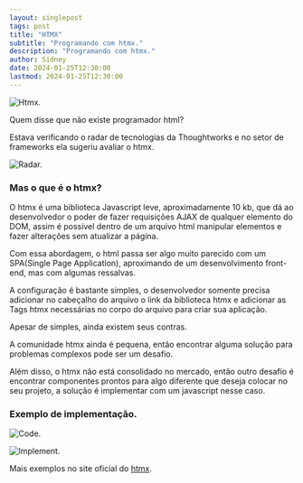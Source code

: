 ```yaml
---
layout: singlepost
tags: post
title: "HTMX"
subtitle: "Programando com htmx."
description: "Programando com htmx." 
author: Sidney
date: 2024-01-25T12:30:00 
lastmod: 2024-01-25T12:30:00
---
```


![Htmx.](/images/htmx/htmx_index.jpg)

Quem disse que não existe programador html?

Estava verificando o radar de tecnologias da Thoughtworks e no setor de frameworks ela sugeriu avaliar o htmx.

![Radar.](/images/htmx/radar.jpg)

### Mas o que é o htmx? 

O htmx é uma biblioteca Javascript leve, aproximadamente 10 kb, que dá ao desenvolvedor o poder de fazer requisições AJAX de qualquer elemento do DOM, assim é possível dentro de um arquivo html manipular elementos e fazer alterações sem atualizar a página.

Com essa abordagem, o html passa ser algo muito parecido com um SPA(Single Page Application), aproximando de um desenvolvimento front-end, mas com algumas ressalvas.

A configuração é bastante simples, o desenvolvedor somente precisa adicionar no cabeçalho do arquivo o link da biblioteca htmx e adicionar as Tags htmx necessárias no corpo do arquivo para criar sua aplicação.

Apesar de simples, ainda existem seus contras. 

A comunidade htmx ainda é pequena, então encontrar alguma solução para problemas complexos pode ser um desafio.

Além disso, o htmx não está consolidado no mercado, então outro desafio é encontrar componentes prontos para algo diferente que deseja colocar no seu projeto, a solução é implementar com um javascript nesse caso.

### Exemplo de implementação.

![Code.](/images/htmx/code.jpg)

![Implement.](/images/htmx/impl.jpg)

Mais exemplos no site oficial do [htmx](https://htmx.org/extensions/client-side-templates/).







